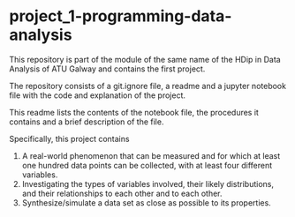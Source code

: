 # project_1-programming-data-analysis
This repository is part of the module of the same name of the HDip in Data Analysis of ATU Galway and contains the first project.  

The repository consists of a git.ignore file, a readme and a jupyter notebook file with the code and explanation of the project.

This readme lists the contents of the notebook file, the procedures it contains and a brief description of the file.    
  

Specifically, this project contains
1. A real-world phenomenon that can be measured and for which at least one hundred data points can be collected, with at least four different variables.
2. Investigating the types of variables involved, their likely distributions, and their relationships to each other and to each other.
3. Synthesize/simulate a data set as close as possible to its properties.




